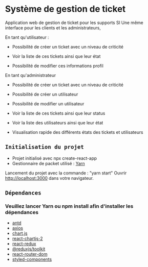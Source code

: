 # Système de gestion de ticket

Application web de gestion de ticket pour les supports SI
Une même interface pour les clients et les administrateurs,

En tant qu'utilisateur :

- Possibilité de créer un ticket avec un niveau de criticité

- Voir la liste de ces tickets ainsi que leur état

- Possibilité de modifier ces informations profil

En tant qu'administrateur

- Possibilité de créer un ticket avec un niveau de criticité

- Possibilité de créer un utilisateur

- Possibilité de modifier un utilisateur

- Voir la liste de ces tickets ainsi que leur status

- Voir la liste des utilisateurs ainsi que leur état

- Visualisation rapide des différents états des tickets et utilisateurs

## `Initialisation du projet`

- Projet initialisé avec npx create-react-app
- Gestionnaire de packet utilisé : [Yarn](https://yarnpkg.com/)

Lancement du projet avec la commande : "yarn start"
Ouvrir [http://localhost:3000](http://localhost:3000) dans votre navigateur.

## `Dépendances`

### Veuillez lancer Yarn ou npm install afin d'installer les dépendances

- [antd](https://ant.design/)
- [axios](https://ant.design/)
- [chart.js](https://www.chartjs.org/)
- [react-chartjs-2](https://react-chartjs-2.netlify.app/)
- [react-redux](https://react-redux.js.org/)
- [@reduxjs/toolkit](https://redux-toolkit.js.org/)
- [react-router-dom](https://v5.reactrouter.com/web/guides/quick-start)
- [styled-components](https://styled-components.com/)


